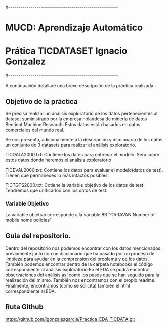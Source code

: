 #------------------------------------------------------
# MUCD: Aprendizaje Automático
# Prática TICDATASET Ignacio Gonzalez
#------------------------------------------------------

A continuación detallaré una breve descripción de la práctica realizada: 

## Objetivo de la práctica

Se precisa realizar un análisis exploratorio de los datos pertenecientes al dataset
suministrado por la empresa holandesa de minería de datos Sentient Machine Research. 
Estos datos están basados en datos comerciales del mundo real.

Se nos presenta, adicionalmente a la descripción y diccionario de los datos un conjunto
de 3 datasets para realizar el análisis exploratorio. 

TICDATA2000.txt: Contiene los datos para entrenar el modelo. Será sobre estos datos donde
haremos el análisis exploratorio 

TICEVAL2000.txt: Contiene los datos para evaluar el modelo(datos de test). Tienen que permaneces lo más intactos posibles. 

TICTGTS2000.txt: Cotiene la variable objetivo de los datos de test. Tendremos que unificarloo con los datos de test. 

### Variable Objetivo 

La variable objetivo corresponde a la variable 86 "CARAVAN:Number of mobile home policies".

## Guía del repositorio. 

Dentro del repositorio nos podemos encontrar con los datos mencionados previamente junto con un diccionario que ha pasado por un proceso de limpieza para ayudar en la comprensión del problema y de los datos. También podemos encontrar dentro de la carpeta notebooks el código correspondiente al análisis exploratorio.En el EDA se podrá encontrar observaciones del análisis así como los pasos que se han seguido para la realización del mismo. También nos encontramos con el propio readme. Finalmente, encontramos (como se solicita) también el html correspondiente al EDA.

## Ruta Github

https://github.com/igonzalezgarcia/Practica_EDA_TICDATA.git

